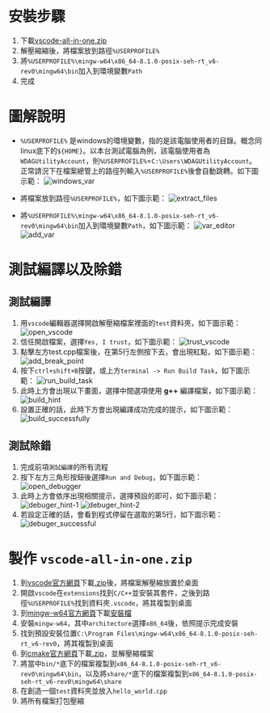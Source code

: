# 安裝步驟

1. 下載[vscode-all-in-one.zip]()
2. 解壓縮縮後，將檔案放到路徑`%USERPROFILE%`
3. 將`%USERPROFILE%\mingw-w64\x86_64-8.1.0-posix-seh-rt_v6-rev0\mingw64\bin`加入到環境變數`Path`
4. 完成

# 圖解說明

* `%USERPROFILE%` 是windows的環境變數，指的是該電腦使用者的目錄。概念同linux底下的`${HOME}`。以本台測試電腦為例，該電腦使用者為`WDAGUtilityAccount`，則`%USERPROFILE%`=`C:\Users\WDAGUtilityAccount`。正常請況下在檔案總管上的路徑列輸入`%USERPROFILE%`後會自動跳轉。如下圖示範：
![windows_var](./fig_01-win-var.png)

* 將檔案放到路徑`%USERPROFILE%`，如下圖示範：
![extract_files](./fig_02-extract_files.png)

* 將`%USERPROFILE%\mingw-w64\x86_64-8.1.0-posix-seh-rt_v6-rev0\mingw64\bin`加入到環境變數`Path`，如下圖示範：
![var_editor](./fig_03-var_editor.png)
![add_var](./fig_04-add_var.png)

# 測試編譯以及除錯

## 測試編譯
1. 用`vscode`編輯器選擇開啟解壓縮檔案裡面的`test`資料夾，如下圖示範：
![open_vscode](./fig_05-open_vscode.png)
2. 信任開啟檔案，選擇`Yes, I trust`，如下圖示範：
![trust_vscode](./fig_06-trust_vscode.png)
3. 點擊左方test.cpp檔案後，在第5行左側按下去，會出現紅點，如下圖示範：
![add_break_point](./fig_07-add_break_point.png)
4. 按下`ctrl+shift+B`按鍵，或上方`terminal -> Run Build Task`，如下圖示範：
![run_build_task](./fig_08-run_build_task.png)
5. 此時上方會出現以下畫面，選擇中間選項使用 **g++** 編譯檔案，如下圖示範：
![build_hint](./fig_09-build_hint.png)
6. 設置正確的話，此時下方會出現編譯成功完成的提示，如下圖示範：
![build_successfully](./fig_10-build_successfully.png)

## 測試除錯
1. 完成前項`測試編譯`的所有流程
2. 按下左方三角形按鈕後選擇`Run and Debug`，如下圖示範：
![open_debugger](./fig_11-open_debugger.png)
3. 此時上方會依序出現相關提示，選擇預設的即可，如下圖示範：
![debuger_hint-1](./fig_12-debuger_hint-1.png)
![debuger_hint-2](./fig_13-debuger_hint-2.png)
4. 若設定正確的話，會看到程式停留在選取的第5行，如下圖示範：
![debuger_successful](./fig_14-debuger_successful.png)


# 製作 `vscode-all-in-one.zip`
1. 到[vscode官方網頁](https://code.visualstudio.com/Download)下載[.zip](https://code.visualstudio.com/sha/download?build=stable&os=win32-x64-archive)後，將檔案解壓縮放置於桌面
2. 開啟`vscode`在`extensions`找到`C/C++`並安裝其套件，之後到路徑`%USERPROFILE%`找到資料夾`.vscode`，將其複製到桌面
3. 到[mingw-w64官方網頁](http://mingw-w64.org/doku.php/download)下載[安裝檔](https://sourceforge.net/projects/mingw-w64/files/Toolchains%20targetting%20Win32/Personal%20Builds/mingw-builds/installer/mingw-w64-install.exe/download)
4. 安裝`mingw-w64`，其中`architecture`選擇`x86_64`後，依照提示完成安裝
5. 找到預設安裝位置`C:\Program Files\mingw-w64\x86_64-8.1.0-posix-seh-rt_v6-rev0`，將其複製到桌面
6. 到[cmake官方網頁](https://cmake.org/download/)下載[.zip](https://github.com/Kitware/CMake/releases/download/v3.21.1/cmake-3.21.1-windows-x86_64.zip)，並解壓縮檔案
7. 將當中`bin/*`底下的檔案複製到`x86_64-8.1.0-posix-seh-rt_v6-rev0\mingw64\bin`，以及將`share/*`底下的檔案複製到`x86_64-8.1.0-posix-seh-rt_v6-rev0\mingw64\share`
8. 在創造一個`test`資料夾並放入`hello_world.cpp`
9. 將所有檔案打包壓縮
